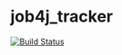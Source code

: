 # job4j_tracker
[![Build Status](https://travis-ci.com/starfirst57/job4j_tracker.svg?branch=master)](https://travis-ci.com/starfirst57/job4j_tracker)
